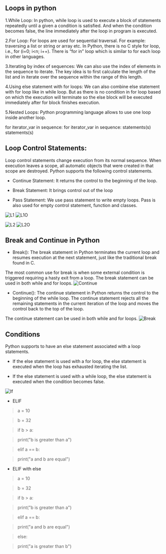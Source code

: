 ## Loops in python

1.While Loop: In python, while loop is used to execute a block of statements repeatedly until a given a condition is satisfied. And when the condition becomes false, the line immediately after the loop in program is executed.

2.For Loop: For loops are used for sequential traversal. For example: traversing a list or string or array etc. In Python, there is no C style for loop, i.e., for (i=0; i<n; i++). There is “for in” loop which is similar to for each loop in other languages.

3.Iterating by index of sequences: We can also use the index of elements in the sequence to iterate. The key idea is to first calculate the length of the list and in iterate over the sequence within the range of this length.

4.Using else statement with for loops: We can also combine else statement with for loop like in while loop. But as there is no condition in for loop based on which the execution will terminate so the else block will be executed immediately after for block finishes execution.

5.Nested Loops: Python programming language allows to use one loop inside another loop.

for iterator_var in sequence: for iterator_var in sequence: statements(s) statements(s)

## Loop Control Statements: 

Loop control statements change execution from its normal sequence. When execution leaves a scope, all automatic objects that were created in that scope are destroyed. Python supports the following control statements.

- Continue Statement: It returns the control to the beginning of the loop.

- Break Statement: It brings control out of the loop

- Pass Statement: We use pass statement to write empty loops. Pass is also used for empty control statement, function and classes.

![L1](L1.PNG)
![L1O](L1O.PNG)

![L2](L2.PNG)
![L2O](L2O.PNG)

## Break and Continue in Python

- Break():
The break statement in Python terminates the current loop and resumes execution at the next statement, just like the traditional break found in C.

The most common use for break is when some external condition is triggered requiring a hasty exit from a loop. The break statement can be used in both while and for loops.
![Continue](Continue.PNG)

- Continue():
The continue statement in Python returns the control to the beginning of the while loop. The continue statement rejects all the remaining statements in the current iteration of the loop and moves the control back to the top of the loop.

The continue statement can be used in both while and for loops.
![Break](Break.PNG)

## Conditions

Python supports to have an else statement associated with a loop statements.

- If the else statement is used with a for loop, the else statement is executed when the loop has exhausted iterating the list.

- If the else statement is used with a while loop, the else statement is executed when the condition becomes false.

![If](If.PNG)

- ELIF
>a = 10

>b = 32

>if b > a:

>  print("b is greater than a")

>elif a == b:

>  print("a and b are equal")


- ELIF with else
>a = 10

>b = 32

>if b > a:

>  print("b is greater than a")

>elif a == b:

>  print("a and b are equal")

>else:

>  print("a is greater than b")

